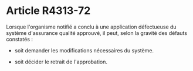 # Article R4313-72

Lorsque l'organisme notifié a conclu à une application défectueuse du système d'assurance qualité approuvé, il peut, selon la gravité des défauts constatés : 
  
   
- soit demander les modifications nécessaires du système. 
  
   
- soit décider le retrait de l'approbation.